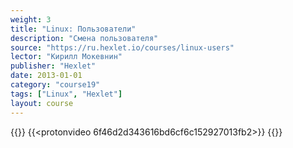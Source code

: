 ```yaml
---
weight: 3
title: "Linux: Пользователи"
description: "Смена пользователя"
source: "https://ru.hexlet.io/courses/linux-users"
lector: "Кирилл Мокевнин"
publisher: "Hexlet"
date: 2013-01-01
category: "course19"
tags: ["Linux", "Hexlet"]
layout: course
---
```

{{<players>}}
    {{<protonvideo 6f46d2d343616bd6cf6c152927013fb2>}}
{{</players>}}
